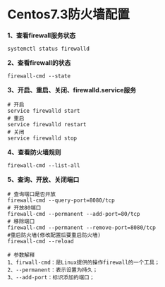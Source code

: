 # Centos7.3防火墙配置



**1、查看firewall服务状态**

```shell
systemctl status firewalld
```

**2、查看firewall的状态**

```
firewall-cmd --state
```

**3、开启、重启、关闭、firewalld.service服务**

```
# 开启
service firewalld start
# 重启
service firewalld restart
# 关闭
service firewalld stop
```

**4、查看防火墙规则**

```
firewall-cmd --list-all 
```

**5、查询、开放、关闭端口**

```
# 查询端口是否开放
firewall-cmd --query-port=8080/tcp
# 开放80端口
firewall-cmd --permanent --add-port=80/tcp
# 移除端口
firewall-cmd --permanent --remove-port=8080/tcp
#重启防火墙(修改配置后要重启防火墙)
firewall-cmd --reload

# 参数解释
1、firwall-cmd：是Linux提供的操作firewall的一个工具；
2、--permanent：表示设置为持久；
3、--add-port：标识添加的端口；
```

  